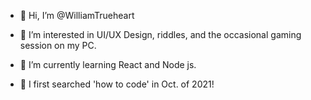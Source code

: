 - 👋 Hi, I’m @WilliamTrueheart
- 👀 I’m interested in UI/UX Design, riddles, and the occasional gaming session on my PC.
- 🌱 I’m currently learning React and Node js.

- 🦕 I first searched 'how to code' in Oct. of 2021! 


<!---
WilliamTrueheart/WilliamTrueheart is a ✨ special ✨ repository because its `README.md` (this file) appears on your GitHub profile.
You can click the Preview link to take a look at your changes.
--->
